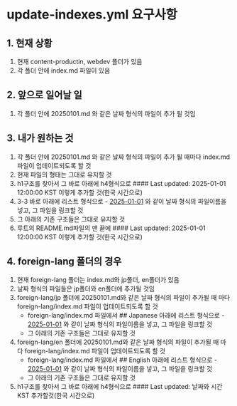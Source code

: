 # update-indexes.yml 요구사항

## 1. 현재 상황
1. 현재 content-productin, webdev 폴더가 있음
2. 각 폴더 안에 index.md 파일이 있음

## 2. 앞으로 일어날 일
1. 각 폴더 안에 20250101.md 와 같은 날짜 형식의 파일이 추가 될 것임

## 3. 내가 원하는 것
1. 각 폴더 안에 20250101.md 와 같은 날짜 형식의 파일이 추가 될 때마다 index.md 파일이 업데이트되도록 할 것
2. 현재 파일의 형태는 그대로 유지할 것
3. h1구조를 찾아서 그 바로 아래에 h4형식으로 #### Last updated: 2025-01-01 12:00:00 KST 이렇게 추가할 것(한국 시간으로)
4. 3-3 바로 아래에 리스트 형식으로 - [2025-01-01](파일경로) 와 같이 날짜 형식의 파일이름을 넣고, 그 파일을 링크할 것
5. 그 아래의 기존 구조들은 그대로 유지할 것
6. 루트의 README.md파일의 맨 끝에 #### Last updated: 2025-01-01 12:00:00 KST 이렇게 추가할 것(한국 시간으로)

## 4. foreign-lang 폴더의 경우
1. 현재 foreign-lang 폴더는 index.md와 jp폴더, en폴더가 있음
2. 날짜 형식의 파일들은 jp폴더와 en폴더에 추가될 것임
3. foreign-lang/jp 폴더에 20250101.md와 같은 날짜 형식의 파일이 추가될 때 마다 foreign-lang/index.md 파일이 업데이트되도록 할 것
   - foreign-lang/index.md 파일에서 ## Japanese 아래에 리스트 형식으로 - [2025-01-01](foreign-lang/jp/파일명) 와 같이 날짜 형식의 파일이름을 넣고, 그 파일을 링크할 것
   - 그 아래의 기존 구조들은 그대로 유지할 것
4. foreign-lang/en 폴더에 20250101.md와 같은 날짜 형식의 파일이 추가될 때 마다 foreign-lang/index.md 파일이 업데이트되도록 할 것
   - foreign-lang/index.md 파일에서 ## English 아래에 리스트 형식으로 - [2025-01-01](foreign-lang/en/파일명) 와 같이 날짜 형식의 파일이름을 넣고, 그 파일을 링크할 것
   - 그 아래의 기존 구조들은 그대로 유지할 것
5. h1구조를 찾아서 그 바로 아래에 h4형식으로 #### Last updated: 날짜와 시간 KST 추가할것(한국 시간으로)
